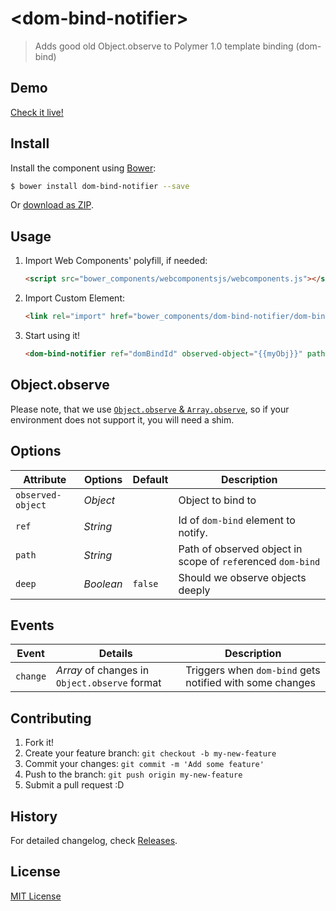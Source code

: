 # &lt;dom-bind-notifier&gt;

> Adds good old Object.observe to Polymer 1.0 template binding (dom-bind)

## Demo

[Check it live!](http://Juicy.github.io/dom-bind-notifier)

## Install

Install the component using [Bower](http://bower.io/):

```sh
$ bower install dom-bind-notifier --save
```

Or [download as ZIP](https://github.com/Juicy/dom-bind-notifier/archive/gh-pages.zip).

## Usage

1. Import Web Components' polyfill, if needed:

    ```html
    <script src="bower_components/webcomponentsjs/webcomponents.js"></script>
    ```

2. Import Custom Element:

    ```html
    <link rel="import" href="bower_components/dom-bind-notifier/dom-bind-notifier.html">
    ```

3. Start using it!

    ```html
    <dom-bind-notifier ref="domBindId" observed-object="{{myObj}}" path="myObj" deep></dom-bind-notifier>
    ```
## Object.observe

Please note, that we use [`Object.observe` & `Array.observe`](http://wiki.ecmascript.org/doku.php?id=harmony:observe), so if your environment does not support it, you will need a shim.

## Options

Attribute         | Options   | Default | Description
---               | ---       | ---     | ---
`observed-object` | *Object*  |         | Object to bind to
`ref`             | *String*  |         | Id of `dom-bind` element to notify.
`path`            | *String*  |         | Path of observed object in scope of `ref`erenced `dom-bind`
`deep`            | *Boolean* | `false` | Should we observe objects deeply

## Events

Event    | Details                                       | Description
---      | ---                                           | ---
`change` | *Array* of changes in `Object.observe` format | Triggers when `dom-bind` gets notified with some changes

## Contributing

1. Fork it!
2. Create your feature branch: `git checkout -b my-new-feature`
3. Commit your changes: `git commit -m 'Add some feature'`
4. Push to the branch: `git push origin my-new-feature`
5. Submit a pull request :D

## History

For detailed changelog, check [Releases](https://github.com/Juicy/dom-bind-notifier/releases).

## License

[MIT License](http://opensource.org/licenses/MIT)
